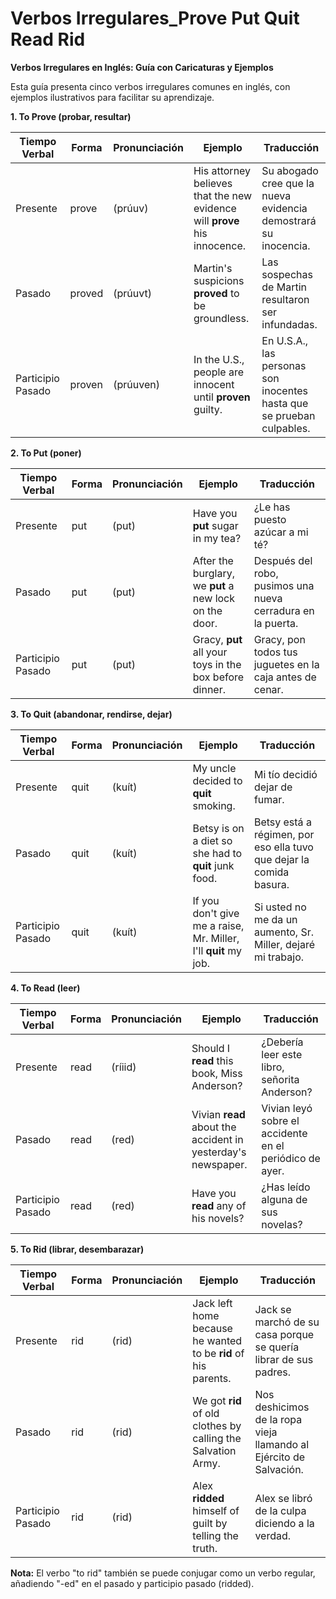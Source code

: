 # Verbos Irregulares_Prove Put Quit Read Rid



**Verbos Irregulares en Inglés: Guía con Caricaturas y Ejemplos**

Esta guía presenta cinco verbos irregulares comunes en inglés, con ejemplos ilustrativos para facilitar su aprendizaje.

**1. To Prove (probar, resultar)**

| Tiempo Verbal    | Forma       | Pronunciación | Ejemplo                                                                     | Traducción                                                       |
|-------------------|-------------|----------------|----------------------------------------------------------------------------|-------------------------------------------------------------------|
| Presente          | prove       | (prúuv)        | His attorney believes that the new evidence will **prove** his innocence. | Su abogado cree que la nueva evidencia demostrará su inocencia.  |
| Pasado            | proved      | (prúuvt)       | Martin's suspicions **proved** to be groundless.                         | Las sospechas de Martin resultaron ser infundadas.                |
| Participio Pasado | proven      | (prúuven)      | In the U.S., people are innocent until **proven** guilty.                  | En U.S.A., las personas son inocentes hasta que se prueban culpables. |

**2. To Put (poner)**

| Tiempo Verbal    | Forma | Pronunciación | Ejemplo                                                | Traducción                                       |
|-------------------|-------|----------------|-------------------------------------------------------|---------------------------------------------------|
| Presente          | put   | (put)          | Have you **put** sugar in my tea?                    | ¿Le has puesto azúcar a mi té?                     |
| Pasado            | put   | (put)          | After the burglary, we **put** a new lock on the door. | Después del robo, pusimos una nueva cerradura en la puerta. |
| Participio Pasado | put   | (put)          | Gracy, **put** all your toys in the box before dinner. | Gracy, pon todos tus juguetes en la caja antes de cenar. |

**3. To Quit (abandonar, rendirse, dejar)**

| Tiempo Verbal    | Forma  | Pronunciación | Ejemplo                                                        | Traducción                                             |
|-------------------|--------|----------------|---------------------------------------------------------------|---------------------------------------------------------|
| Presente          | quit   | (kuít)         | My uncle decided to **quit** smoking.                        | Mi tío decidió dejar de fumar.                       |
| Pasado            | quit   | (kuít)         | Betsy is on a diet so she had to **quit** junk food.        | Betsy está a régimen, por eso ella tuvo que dejar la comida basura. |
| Participio Pasado | quit   | (kuít)         | If you don't give me a raise, Mr. Miller, I'll **quit** my job. | Si usted no me da un aumento, Sr. Miller, dejaré mi trabajo. |

**4. To Read (leer)**

| Tiempo Verbal    | Forma  | Pronunciación | Ejemplo                                                  | Traducción                                           |
|-------------------|--------|----------------|---------------------------------------------------------|-------------------------------------------------------|
| Presente          | read   | (ríiid)         | Should I **read** this book, Miss Anderson?              | ¿Debería leer este libro, señorita Anderson?          |
| Pasado            | read   | (red)          | Vivian **read** about the accident in yesterday's newspaper. | Vivian leyó sobre el accidente en el periódico de ayer. |
| Participio Pasado | read   | (red)          | Have you **read** any of his novels?                      | ¿Has leído alguna de sus novelas?                      |

**5. To Rid (librar, desembarazar)**

| Tiempo Verbal    | Forma  | Pronunciación | Ejemplo                                                            | Traducción                                                     |
|-------------------|--------|----------------|-------------------------------------------------------------------|-----------------------------------------------------------------|
| Presente          | rid    | (rid)          | Jack left home because he wanted to be **rid** of his parents.     | Jack se marchó de su casa porque se quería librar de sus padres. |
| Pasado            | rid    | (rid)          | We got **rid** of old clothes by calling the Salvation Army.       | Nos deshicimos de la ropa vieja llamando al Ejército de Salvación. |
| Participio Pasado | rid    | (rid)          | Alex **ridded** himself of guilt by telling the truth.          | Alex se libró de la culpa diciendo a la verdad.             |

**Nota:** El verbo "to rid" también se puede conjugar como un verbo regular, añadiendo "-ed" en el pasado y participio pasado (ridded).
